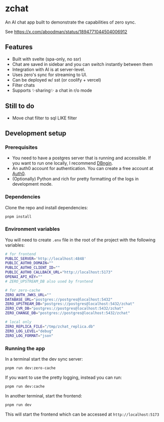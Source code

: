 # zchat

An AI chat app built to demonstrate the capabilities of zero sync.

See https://x.com/aboodman/status/1894771044504006912 

## Features 

- Built with svelte (spa-only, no ssr)
- Chat are saved in sidebar and you can switch instantly between them
- Integration with AI is at server-level.
- Uses zero's sync for streaming to UI.
- Can be deployed w/ sst (or coolify + vercel) 
- Filter chats
- Supports ✨sharing✨ a chat in r/o mode

## Still to do
- Move chat filter to sql LIKE filter


## Development setup

### Prerequisites

- You need to have a postgres server that is running and accessible. If you want to run one locally, I recommend [DBngin](https://dbngin.com/).
- An auth0 account for authentication. You can create a free account at [Auth0](https://auth0.com/).
- (Optionally) Python and rich for pretty formatting of the logs in development mode.


### Dependencies

Clone the repo and install dependencies:

```sh
pnpm install
```

### Environment variables

You will need to create `.env` file in the root of the project with the following variables:

```sh
# for frontend
PUBLIC_SERVER='http://localhost:4848'
PUBLIC_AUTH0_DOMAIN=""
PUBLIC_AUTH0_CLIENT_ID=""
PUBLIC_AUTH0_CALLBACK_URL="http://localhost:5173"
OPENAI_API_KEY=""
# ZERO_UPSTREAM_DB also used by frontend

# for zero-cache
ZERO_AUTH_JWKS_URL=""
DATABASE_URL="postgres://postgres@localhost:5432"
ZERO_UPSTREAM_DB="postgres://postgres@localhost:5432/zchat"
ZERO_CVR_DB="postgres://postgres@localhost:5432/zchat"
ZERO_CHANGE_DB="postgres://postgres@localhost:5432/zchat"

# local only
ZERO_REPLICA_FILE="/tmp/zchat_replica.db"
ZERO_LOG_LEVEL="debug"
ZERO_LOG_FORMAT="json"
```

### Running the app

In a terminal start the dev sync server:
```sh
pnpm run dev:zero-cache
```

If you want to use the pretty logging, instead you can run:
```sh
pnpm run dev:cache
```

In another terminal, start the frontend:
```sh
pnpm run dev
```
This will start the frontend which can be accessed at `http://localhost:5173`